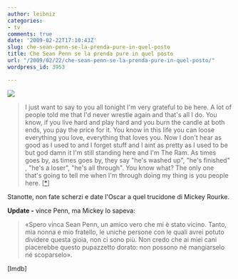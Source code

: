 ```yaml
---
author: leibniz
categories:
- tv
comments: true
date: '2009-02-22T17:10:43Z'
slug: che-sean-penn-se-la-prenda-pure-in-quel-posto
title: Che Sean Penn se la prenda pure in quel posto
url: "/2009/02/22/che-sean-penn-se-la-prenda-pure-in-quel-posto/"
wordpress_id: 3953

---
```

![](http://a.oscar.go.com/media/2009/images/nominees/nominations/Wrestler_RourkeM.jpg)


> I just want to say to you all tonight I'm very grateful to be here. A lot of people told me that I'd never wrestle again and that's all I do. You know, if you live hard and play hard and you burn the candle at both ends, you pay the price for it. You know in this life you can loose everything you love, everything that loves you. Now I don't hear as good as I used to and I forget stuff and I aint as pretty as I used to be but god damn it I'm still standing here and I'm The Ram. As times goes by, as times goes by, they say "he's washed up", "he's finished" , "he's a loser", "he's all through". You know what? The only one that's going to tell me when I'm through doing my thing is you people here. [[*](http://www.imdb.com/title/tt1125849/quotes)]


Stanotte, non fate scherzi e date l'Oscar a quel trucidone di Mickey Rourke.

**Update -** vince Penn, ma Mickey lo sapeva:


> «Spero vinca Sean Penn, un amico vero che mi è stato vicino. Tanto, mia nonna e mio fratello, le uniche persone con le quali avrei potuto dividere questa gioia, non ci sono più. Non credo che ai miei cani piacerebbe questo pupazzetto dorato: non possono né mangiarselo né scoparselo».


[Imdb]
